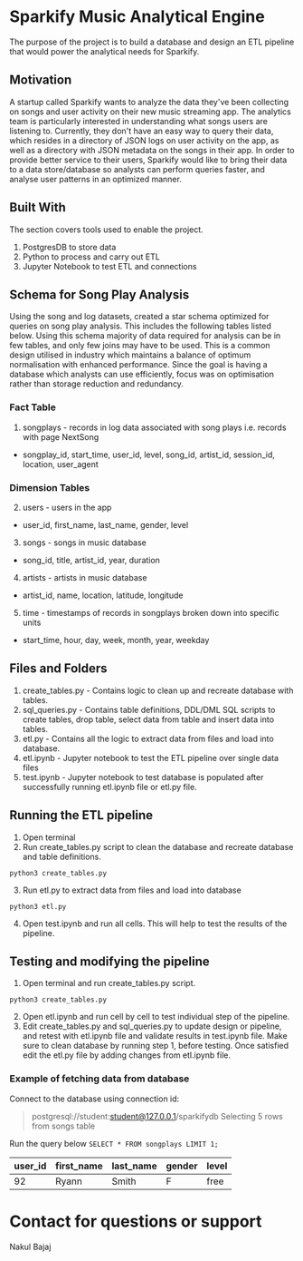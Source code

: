# Sparkify Music Analytical Engine

The purpose of the project is to build a database and design an
ETL pipeline that would power the analytical needs for Sparkify.

## Motivation

A startup called Sparkify wants to analyze the data they've been
collecting on songs and user activity on their new music streaming app.
The analytics team is particularly interested in understanding what
songs users are listening to. Currently, they don't have an easy way
to query their data, which resides in a directory of JSON logs on user
activity on the app, as well as a directory with JSON metadata on the
songs in their app. In order to provide better service to their users,
Sparkify would like to bring their data to a data store/database so
analysts can perform queries faster, and analyse user patterns in
an optimized manner.


## Built With

The section covers tools used to enable the project.

1. PostgresDB to store data
2. Python to process and carry out ETL
3. Jupyter Notebook to test ETL and connections

## Schema for Song Play Analysis

Using the song and log datasets, created a star schema optimized for
queries on song play analysis. This includes the following tables listed
below. Using this schema majority of data required for analysis can be
in few tables, and only few joins may have to be used. This is a common
design utilised in industry which maintains a balance of optimum
normalisation with enhanced performance. Since the goal is having a
database which analysts can use efficiently, focus was on optimisation
rather than storage reduction and redundancy.

### Fact Table

1. songplays - records in log data associated with song plays i.e. records with page NextSong
- songplay_id, start_time, user_id, level, song_id, artist_id, session_id, location, user_agent

### Dimension Tables

2. users - users in the app
- user_id, first_name, last_name, gender, level

3. songs - songs in music database
- song_id, title, artist_id, year, duration

4. artists - artists in music database
-  artist_id, name, location, latitude, longitude

5. time - timestamps of records in songplays broken down into specific units
- start_time, hour, day, week, month, year, weekday


## Files and Folders

1. create_tables.py - Contains logic to clean up and recreate database with tables.
2. sql_queries.py - Contains table definitions, DDL/DML SQL scripts to create tables, drop table, select data from table and insert data into tables.
3. etl.py - Contains all the logic to extract data from files and load into database.
4. etl.ipynb - Jupyter notebook to test the ETL pipeline over single data files
5. test.ipynb - Jupyter notebook to test database is populated after successfully running etl.ipynb file or etl.py file.

## Running the ETL pipeline

1. Open terminal
2. Run create_tables.py script to clean the database and recreate database and table definitions.

`python3 create_tables.py`

3. Run etl.py to extract data from files and load into database

`python3 etl.py`

4. Open test.ipynb and run all cells. This will help to test the results of the pipeline.

## Testing and modifying the pipeline

1. Open terminal and run create_tables.py script.

`python3 create_tables.py`

2. Open etl.ipynb and run cell by cell to test individual step of the pipeline.
3. Edit create_tables.py and sql_queries.py to update design or pipeline, and retest with etl.ipynb file and validate results in test.ipynb file. Make sure to clean database by running step 1, before testing. Once satisfied edit the etl.py file by adding changes from etl.ipynb file.

### Example of fetching data from database

Connect to the database using connection id:

> postgresql://student:student@127.0.0.1/sparkifydb
> Selecting 5 rows from songs table

Run the query below
`SELECT * FROM songplays LIMIT 1;`

| user_id | first_name | last_name | gender | level |
|---------|------------|-----------|--------|-------|
| 92      | Ryann      | Smith     | F      | free  |

# Contact for questions or support

Nakul Bajaj
